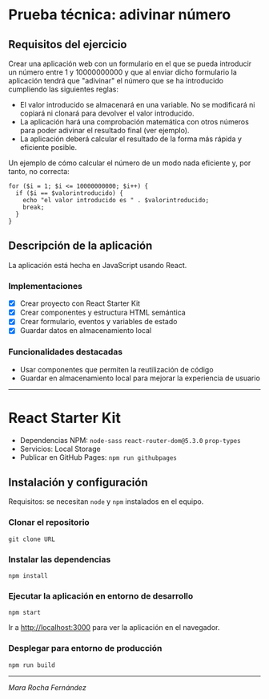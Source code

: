# Prueba técnica: adivinar número

## Requisitos del ejercicio

Crear una aplicación web con un formulario en el que se pueda introducir un número entre 1 y 10000000000 y que al enviar dicho formulario la aplicación tendrá que "adivinar" el número que se ha introducido cumpliendo las siguientes reglas:

- El valor introducido se almacenará en una variable. No se modificará ni copiará ni clonará para devolver el valor introducido.
- La aplicación hará una comprobación matemática con otros números para poder adivinar el resultado final (ver ejemplo).
- La aplicación deberá calcular el resultado de la forma más rápida y eficiente posible.

Un ejemplo de cómo calcular el número de un modo nada eficiente y, por tanto, no correcta:

```
for ($i = 1; $i <= 10000000000; $i++) {
  if ($i == $valorintroducido) {
    echo "el valor introducido es " . $valorintroducido;
    break;
  }
}
```

## Descripción de la aplicación

La aplicación está hecha en JavaScript usando React.

### Implementaciones

- [x] Crear proyecto con React Starter Kit
- [x] Crear componentes y estructura HTML semántica
- [x] Crear formulario, eventos y variables de estado
- [x] Guardar datos en almacenamiento local

### Funcionalidades destacadas

- Usar componentes que permiten la reutilización de código
- Guardar en almacenamiento local para mejorar la experiencia de usuario

---

# React Starter Kit

- Dependencias NPM: `node-sass` `react-router-dom@5.3.0` `prop-types`
- Servicios: Local Storage
- Publicar en GitHub Pages: `npm run githubpages`

## Instalación y configuración

Requisitos: se necesitan `node` y `npm` instalados en el equipo.

### Clonar el repositorio

```
git clone URL
```

### Instalar las dependencias

```
npm install
```

### Ejecutar la aplicación en entorno de desarrollo

```
npm start
```

Ir a [http://localhost:3000](http://localhost:3000) para ver la aplicación en el navegador.

### Desplegar para entorno de producción

```
npm run build
```

---

_Mara Rocha Fernández_

